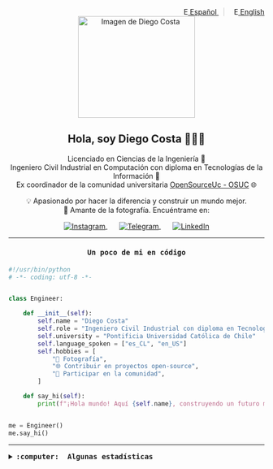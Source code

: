 <div align="right">
  <a href="README.md">
    <img src="https://upload.wikimedia.org/wikipedia/commons/thumb/8/89/Bandera_de_Espa%C3%B1a.svg/1200px-Bandera_de_Espa%C3%B1a.svg.png" alt="Español" height="14px">
    Español
  </a>
  <span style="margin: 0 8px; color: #ccc;">|</span>
  <a href="README.en.md">
    <img src="https://upload.wikimedia.org/wikipedia/commons/a/a4/Flag_of_the_United_States.svg" alt="English" height="14px">
    English
  </a>
</div>

<div align="center">
  <img src="https://github.com/diegocostares/diegocostares/blob/main/Images/aaa2.gif?raw=true" height="200px" width="230px" alt="Imagen de Diego Costa">
  <h2>Hola, soy Diego Costa 👨🏻‍💻</h2>
  <p>
    Licenciado en Ciencias de la Ingeniería 🤖<br>
    Ingeniero Civil Industrial en Computación con diploma en Tecnologías de la Información 🧠<br>
    Ex coordinador de la comunidad universitaria <a href="https://github.com/open-source-uc">OpenSourceUc - OSUC</a> 🌐<br>
  </p>
  <p>
    💡 Apasionado por hacer la diferencia y construir un mundo mejor.<br>
    📸 Amante de la fotografía. Encuéntrame en:
  </p>
</div>

<p align="center">
  <a href="https://instagram.com/diegocosta_no" target="blank">
    <img align="center" src="https://img.shields.io/badge/Instagram-%23E4405F.svg?&style=for-the-badge&logo=instagram&logoColor=white" alt="Instagram" />
  </a>
  &nbsp; &nbsp; &nbsp;
  <a href="https://t.me/diegocosta_no" target="blank">
    <img align="center" src="https://img.shields.io/badge/Telegram-%2300AFF1.svg?&style=for-the-badge&logo=telegram&logoColor=white" alt="Telegram" />
  </a>
  &nbsp; &nbsp; &nbsp;
  <a href="https://www.linkedin.com/in/diegocostar/" target="blank">
    <img align="center" src="https://img.shields.io/badge/LinkedIn-%230077B5.svg?&style=for-the-badge&logo=linkedin&logoColor=white" alt="LinkedIn" />
  </a>
</p>

---

<h4 align="center"><samp>Un poco de mi en código</samp></front></h3>

```python
#!/usr/bin/python
# -*- coding: utf-8 -*-


class Engineer:

    def __init__(self):
        self.name = "Diego Costa"
        self.role = "Ingeniero Civil Industrial con diploma en Tecnologías de la Información"
        self.university = "Pontificia Universidad Católica de Chile"
        self.language_spoken = ["es_CL", "en_US"]
        self.hobbies = [
            "📸 Fotografía",
            "🌐 Contribuir en proyectos open-source",
            "🤝 Participar en la comunidad",
        ]

    def say_hi(self):
        print(f"¡Hola mundo! Aquí {self.name}, construyendo un futuro mejor y cambiando el mundo.")


me = Engineer()
me.say_hi()
```

---

<details>
  <summary><b><samp>:computer: &nbsp;Algunas estadísticas</samp></b></summary>
  <br/></p>

<!--START_SECTION:waka-->

<!--END_SECTION:waka-->

<p align="center"> <img src="https://github-readme-stats.vercel.app/api?username=diegocostares&show_icons=true&theme=ayu-mirage" alt="GitHub Stats" /></p>

</details>
